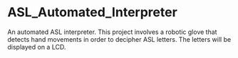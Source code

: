 # ASL_Automated_Interpreter
An automated ASL interpreter. This project involves a robotic glove that detects hand movements in order to decipher ASL letters. The letters will be displayed on a LCD.
